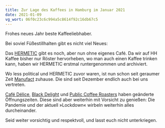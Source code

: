 ```yaml
---
title: Zur Lage des Kaffees in Hamburg im Januar 2021
date: 2021-01-09
vg_wort: 06f0c23c6c994a5c8614f92c16db67c5
---
```


Frohes neues Jahr beste Kaffeeliebhaber.

Bei soviel Füßestillhalten gibt es nicht viel Neues:

Das [HERMETIC](/cafes/hermetic/) gibt es noch, aber nun ohne eigenes Café. Da wir auf HH Kaffee bisher nur Röster hervorheben, wo man auch einen Kaffee trinken kann, haben wir HERMETIC erstmal runtergenommen und archiviert.

Wo less political und HERMETIC zuvor waren, ist nun schon seit geraumer Zeit [Manufact](/cafes/manufact-coffee-roasters/) zuhause. Die sind seit Dezember endlich auch bei uns vertreten.

[Café Délice](/cafes/cafe-delice/), [Black Delight](/cafes/black-delight/) und [Public Coffee Roasters](/cafes/public-coffee-roasters/) haben geänderte Öffnungszeiten. Diese sind aber weiterhin mit Vorsicht zu genießen: Die Pandemie und der aktuell »Lockdown« wirbeln weiterhin alles durcheinander.

Seid weiter vorsichtig und respektvoll, und lasst euch nicht unterkriegen.
